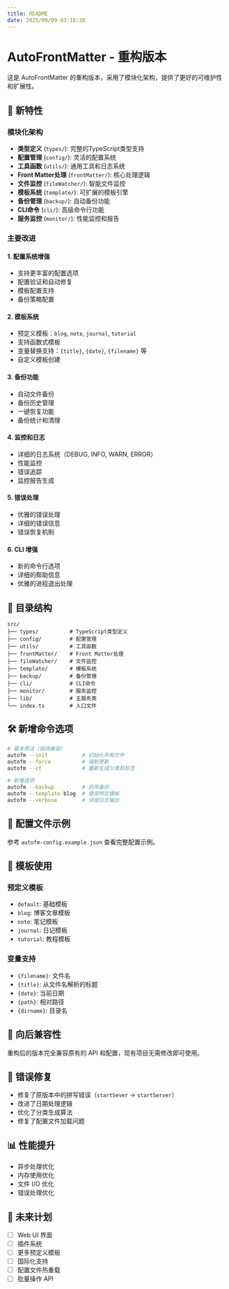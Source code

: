 ```yaml
---
title: README
date: 2025/09/09 03:18:38
---
```

# AutoFrontMatter - 重构版本

这是 AutoFrontMatter 的重构版本，采用了模块化架构，提供了更好的可维护性和扩展性。

## 🚀 新特性

### 模块化架构
- **类型定义** (`types/`): 完整的TypeScript类型支持
- **配置管理** (`config/`): 灵活的配置系统
- **工具函数** (`utils/`): 通用工具和日志系统
- **Front Matter处理** (`frontMatter/`): 核心处理逻辑
- **文件监控** (`fileWatcher/`): 智能文件监控
- **模板系统** (`template/`): 可扩展的模板引擎
- **备份管理** (`backup/`): 自动备份功能
- **CLI命令** (`cli/`): 高级命令行功能
- **服务监控** (`monitor/`): 性能监控和报告

### 主要改进

#### 1. 配置系统增强
- 支持更丰富的配置选项
- 配置验证和自动修复
- 模板配置支持
- 备份策略配置

#### 2. 模板系统
- 预定义模板：`blog`, `note`, `journal`, `tutorial`
- 支持函数式模板
- 变量替换支持：`{title}`, `{date}`, `{filename}` 等
- 自定义模板创建

#### 3. 备份功能
- 自动文件备份
- 备份历史管理
- 一键恢复功能
- 备份统计和清理

#### 4. 监控和日志
- 详细的日志系统（DEBUG, INFO, WARN, ERROR）
- 性能监控
- 错误追踪
- 监控报告生成

#### 5. 错误处理
- 优雅的错误处理
- 详细的错误信息
- 错误恢复机制

#### 6. CLI 增强
- 新的命令行选项
- 详细的帮助信息
- 优雅的进程退出处理

## 📁 目录结构

```
src/
├── types/          # TypeScript类型定义
├── config/         # 配置管理
├── utils/          # 工具函数
├── frontMatter/    # Front Matter处理
├── fileWatcher/    # 文件监控
├── template/       # 模板系统
├── backup/         # 备份管理
├── cli/            # CLI命令
├── monitor/        # 服务监控
├── lib/            # 主服务类
└── index.ts        # 入口文件
```

## 🛠️ 新增命令选项

```bash
# 基本用法（保持兼容）
autofm --init           # 初始化所有文件
autofm --force          # 强制更新
autofm --ct             # 重新生成分类和标签

# 新增选项
autofm --backup         # 启用备份
autofm --template blog  # 使用特定模板
autofm --verbose        # 详细日志输出
```

## 📝 配置文件示例

参考 `autofm-config.example.json` 查看完整配置示例。

## 🔧 模板使用

### 预定义模板
- `default`: 基础模板
- `blog`: 博客文章模板
- `note`: 笔记模板
- `journal`: 日记模板
- `tutorial`: 教程模板

### 变量支持
- `{filename}`: 文件名
- `{title}`: 从文件名解析的标题
- `{date}`: 当前日期
- `{path}`: 相对路径
- `{dirname}`: 目录名

## 🔄 向后兼容性

重构后的版本完全兼容原有的 API 和配置，现有项目无需修改即可使用。

## 🐛 错误修复

- 修复了原版本中的拼写错误（`startSever` → `startServer`）
- 改进了日期处理逻辑
- 优化了分类生成算法
- 修复了配置文件加载问题

## 📊 性能提升

- 异步处理优化
- 内存使用优化
- 文件 I/O 优化
- 错误处理优化

## 🎯 未来计划

- [ ] Web UI 界面
- [ ] 插件系统
- [ ] 更多预定义模板
- [ ] 国际化支持
- [ ] 配置文件热重载
- [ ] 批量操作 API
